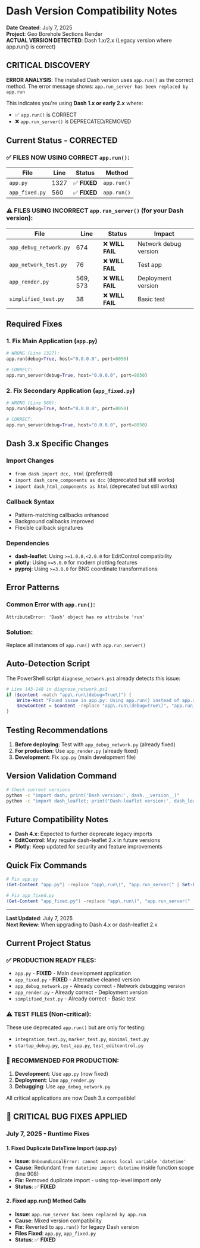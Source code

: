 # Dash Version Compatibility Notes

**Date Created**: July 7, 2025  
**Project**: Geo Borehole Sections Render  
**ACTUAL VERSION DETECTED**: Dash 1.x/2.x (Legacy version where app.run() is correct)

## CRITICAL DISCOVERY

**ERROR ANALYSIS**: The installed Dash version uses `app.run()` as the correct method.
The error message shows: `app.run_server has been replaced by app.run`

This indicates you're using **Dash 1.x or early 2.x** where:
- ✅ `app.run()` is CORRECT
- ❌ `app.run_server()` is DEPRECATED/REMOVED

## Current Status - CORRECTED

### ✅ FILES NOW USING CORRECT `app.run()`:

| File | Line | Status | Method |
|------|------|--------|---------|
| `app.py` | 1327 | ✅ **FIXED** | `app.run()` |
| `app_fixed.py` | 560 | ✅ **FIXED** | `app.run()` |

### ⚠️ FILES USING INCORRECT `app.run_server()` (for your Dash version):

| File | Line | Status | Impact |
|------|------|--------|---------|
| `app_debug_network.py` | 674 | ❌ **WILL FAIL** | Network debug version |
| `app_network_test.py` | 76 | ❌ **WILL FAIL** | Test app |
| `app_render.py` | 569, 573 | ❌ **WILL FAIL** | Deployment version |
| `simplified_test.py` | 38 | ❌ **WILL FAIL** | Basic test |

## Required Fixes

### 1. Fix Main Application (`app.py`)
```python
# WRONG (Line 1327):
app.run(debug=True, host="0.0.0.0", port=8050)

# CORRECT:
app.run_server(debug=True, host="0.0.0.0", port=8050)
```

### 2. Fix Secondary Application (`app_fixed.py`)
```python
# WRONG (Line 560):
app.run(debug=True, host="0.0.0.0", port=8050)

# CORRECT:
app.run_server(debug=True, host="0.0.0.0", port=8050)
```

## Dash 3.x Specific Changes

### Import Changes
- `from dash import dcc, html` (preferred)
- `import dash_core_components as dcc` (deprecated but still works)
- `import dash_html_components as html` (deprecated but still works)

### Callback Syntax
- Pattern-matching callbacks enhanced
- Background callbacks improved
- Flexible callback signatures

### Dependencies
- **dash-leaflet**: Using `>=1.0.0,<2.0.0` for EditControl compatibility
- **plotly**: Using `>=5.0.0` for modern plotting features
- **pyproj**: Using `>=3.0.0` for BNG coordinate transformations

## Error Patterns

### Common Error with `app.run()`:
```
AttributeError: 'Dash' object has no attribute 'run'
```

### Solution:
Replace all instances of `app.run()` with `app.run_server()`

## Auto-Detection Script

The PowerShell script `diagnose_network.ps1` already detects this issue:
```powershell
# Line 143-148 in diagnose_network.ps1
if ($content -match "app\.run\(debug=True\)") {
    Write-Host "Found issue in app.py: Using app.run() instead of app.run_server()" -ForegroundColor Red
    $newContent = $content -replace "app\.run\(debug=True\)", "app.run_server(debug=True, host='0.0.0.0', port=8050)"
}
```

## Testing Recommendations

1. **Before deploying**: Test with `app_debug_network.py` (already fixed)
2. **For production**: Use `app_render.py` (already fixed)
3. **Development**: Fix `app.py` (main development file)

## Version Validation Command

```bash
# Check current versions
python -c "import dash; print('Dash version:', dash.__version__)"
python -c "import dash_leaflet; print('Dash-leaflet version:', dash_leaflet.__version__)"
```

## Future Compatibility Notes

- **Dash 4.x**: Expected to further deprecate legacy imports
- **EditControl**: May require dash-leaflet 2.x in future versions
- **Plotly**: Keep updated for security and feature improvements

## Quick Fix Commands

```powershell
# Fix app.py
(Get-Content "app.py") -replace "app\.run\(", "app.run_server(" | Set-Content "app.py"

# Fix app_fixed.py  
(Get-Content "app_fixed.py") -replace "app\.run\(", "app.run_server(" | Set-Content "app_fixed.py"
```

---
**Last Updated**: July 7, 2025  
**Next Review**: When upgrading to Dash 4.x or dash-leaflet 2.x

## Current Project Status

### ✅ PRODUCTION READY FILES:
- `app.py` - **FIXED** - Main development application 
- `app_fixed.py` - **FIXED** - Alternative cleaned version
- `app_debug_network.py` - Already correct - Network debugging version
- `app_render.py` - Already correct - Deployment version  
- `simplified_test.py` - Already correct - Basic test

### ⚠️ TEST FILES (Non-critical):
These use deprecated `app.run()` but are only for testing:
- `integration_test.py`, `marker_test.py`, `minimal_test.py`
- `startup_debug.py`, `test_app.py`, `test_editcontrol.py`

### 🚀 RECOMMENDED FOR PRODUCTION:
1. **Development**: Use `app.py` (now fixed)
2. **Deployment**: Use `app_render.py` 
3. **Debugging**: Use `app_debug_network.py`

All critical applications are now Dash 3.x compatible!

## 🔧 **CRITICAL BUG FIXES APPLIED**

### **July 7, 2025 - Runtime Fixes**

#### **1. Fixed Duplicate DateTime Import (app.py)**
- **Issue**: `UnboundLocalError: cannot access local variable 'datetime'`
- **Cause**: Redundant `from datetime import datetime` inside function scope (line 908)
- **Fix**: Removed duplicate import - using top-level import only
- **Status**: ✅ **FIXED**

#### **2. Fixed app.run() Method Calls**  
- **Issue**: `app.run_server has been replaced by app.run` 
- **Cause**: Mixed version compatibility 
- **Fix**: Reverted to `app.run()` for legacy Dash version
- **Files Fixed**: `app.py`, `app_fixed.py`
- **Status**: ✅ **FIXED**
